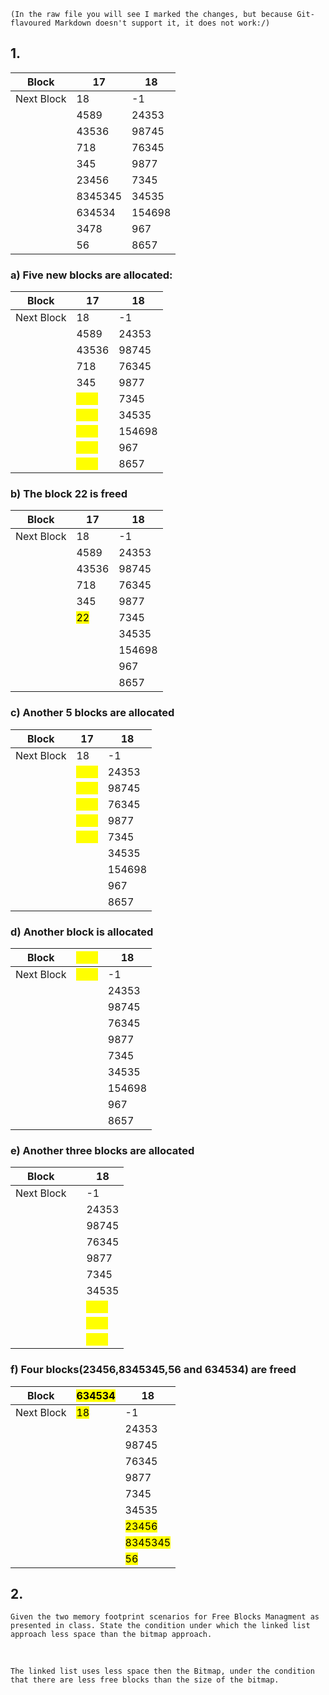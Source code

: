     (In the raw file you will see I marked the changes, but because Git-flavoured Markdown doesn't support it, it does not work:/)

## 1.

| Block      | 17      | 18     |
|------------|---------|--------|
| Next Block | 18      | -1     |
|            | 4589    | 24353  |
|            | 43536   | 98745  |
|            | 718     | 76345  |
|            | 345     | 9877   |
|            | 23456   | 7345   |
|            | 8345345 | 34535  |
|            | 634534  | 154698 |
|            | 3478    | 967    |
|            | 56      | 8657   |

### a)  Five new blocks are allocated:           

| Block      | 17      | 18     |
|------------|---------|--------|
| Next Block | 18      | -1     |
|            | 4589    | 24353  |
|            | 43536   | 98745  |
|            | 718     | 76345  |
|            | 345     | 9877   |
|            |<mark>&nbsp;&nbsp;&nbsp;&nbsp;&nbsp;&nbsp;&nbsp;&nbsp;</mark>| 7345   |
|            |<mark>&nbsp;&nbsp;&nbsp;&nbsp;&nbsp;&nbsp;&nbsp;&nbsp;</mark>| 34535  |
|            |<mark>&nbsp;&nbsp;&nbsp;&nbsp;&nbsp;&nbsp;&nbsp;&nbsp;</mark>| 154698 |
|            |<mark>&nbsp;&nbsp;&nbsp;&nbsp;&nbsp;&nbsp;&nbsp;&nbsp;</mark>| 967    |
|            |<mark>&nbsp;&nbsp;&nbsp;&nbsp;&nbsp;&nbsp;&nbsp;&nbsp;</mark>| 8657   |

### b) The block 22 is freed

| Block      | 17      | 18     |
|------------|---------|--------|
| Next Block | 18      | -1     |
|            | 4589    | 24353  |
|            | 43536   | 98745  |
|            | 718     | 76345  |
|            | 345     | 9877   |
|            |<mark>  22</mark>  | 7345   |
|            || 34535  |
|            || 154698 |
|            || 967    |
|            || 8657   |

### c) Another 5 blocks are allocated

| Block      |17|18|
|------------|---------|--------|
| Next Block |18|-1|
|            |<mark>&nbsp;&nbsp;&nbsp;&nbsp;&nbsp;&nbsp;&nbsp;&nbsp;</mark>| 24353  |
|            |<mark>&nbsp;&nbsp;&nbsp;&nbsp;&nbsp;&nbsp;&nbsp;&nbsp;</mark>| 98745  |
|            |<mark>&nbsp;&nbsp;&nbsp;&nbsp;&nbsp;&nbsp;&nbsp;&nbsp;</mark>| 76345  |
|            |<mark>&nbsp;&nbsp;&nbsp;&nbsp;&nbsp;&nbsp;&nbsp;&nbsp;</mark>| 9877   |
|            |<mark>&nbsp;&nbsp;&nbsp;&nbsp;&nbsp;&nbsp;&nbsp;&nbsp;</mark>| 7345   |
|            ||34535|
|            ||154698|
|            ||967|
|            ||8657|


### d) Another block is allocated

| Block      |<mark>&nbsp;&nbsp;&nbsp;&nbsp;&nbsp;&nbsp;&nbsp;&nbsp;</mark>|18|
|------------|---------|--------|
| Next Block |<mark>&nbsp;&nbsp;&nbsp;&nbsp;&nbsp;&nbsp;&nbsp;&nbsp;</mark>|-1|
|            ||24353|
|            ||98745|
|            ||76345|
|            ||9877|
|            ||7345|
|            ||34535|
|            ||154698|
|            ||967|
|            ||8657|

### e) Another three blocks are allocated

| Block      ||18|
|------------|---------|--------|
| Next Block ||-1|
|            ||24353|
|            ||98745|
|            ||76345|
|            ||9877|
|            ||7345|
|            ||34535|
|            ||<mark>&nbsp;&nbsp;&nbsp;&nbsp;&nbsp;&nbsp;&nbsp;&nbsp;</mark>|
|            ||<mark>&nbsp;&nbsp;&nbsp;&nbsp;&nbsp;&nbsp;&nbsp;&nbsp;</mark>|
|            ||<mark>&nbsp;&nbsp;&nbsp;&nbsp;&nbsp;&nbsp;&nbsp;&nbsp;</mark>|

### f) Four blocks(23456,8345345,56 and 634534) are freed

| Block      |<mark>634534</mark>| 18     |
|------------|---------|--------|
| Next Block |<mark>18</mark>| -1     |
|            ||24353|
|            ||98745|
|            ||76345|
|            ||9877|
|            ||7345|
|            ||34535|
|            ||<mark>23456</mark>|
|            ||<mark>8345345</mark>|
|            ||<mark>56</mark>|


## 2.
    Given the two memory footprint scenarios for Free Blocks Managment as presented in class. State the condition under which the linked list approach less space than the bitmap approach.
<br>

    The linked list uses less space then the Bitmap, under the condition that there are less free blocks than the size of the bitmap.
